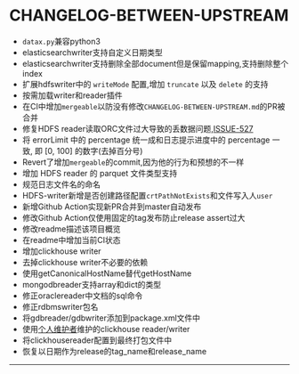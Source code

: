 # CHANGELOG-BETWEEN-UPSTREAM

* `datax.py`兼容python3
* elasticsearchwriter支持自定义日期类型
* elasticsearchwriter支持删除全部document但是保留mapping,支持删除整个index
* 扩展hdfswriter中的 `writeMode` 配置,增加 `truncate` 以及 `delete` 的支持
* 按需加载writer和reader插件
* 在CI中增加`mergeable`以防没有修改`CHANGELOG-BETWEEN-UPSTREAM.md`的PR被合并
* 修复HDFS reader读取ORC文件过大导致的丢数据问题,[ISSUE-527][1]
* 将 errorLimit 中的 percentage 统一成和日志提示进度中的 percentage 一致, 即 [0, 100] 的数字(去掉百分号)
* Revert了增加`mergeable`的commit,因为他的行为和预想的不一样
* 增加 HDFS reader 的 parquet 文件类型支持
* 规范日志文件名的命名
* HDFS-writer新增是否创建路径配置`crtPathNotExists`和文件写入人`user`
* 新增Github Action实现新PR合并到master自动发布
* 修改Github Action仅使用固定的tag发布防止release assert过大
* 修改readme描述该项目概览
* 在readme中增加当前CI状态
* 增加clickhouse writer
* 去掉clickhouse writer不必要的依赖
* 使用getCanonicalHostName替代getHostName
* mongodbreader支持array和dict的类型
* 修正oraclereader中文档的sql命令
* 修正rdbmswriter包名
* 将gdbreader/gdbwriter添加到package.xml文件中
* 使用[个人维护者][2]维护的clickhouse reader/writer
* 将clickhousereader配置到最终打包文件中
* 恢复以日期作为release的tag_name和release_name

---

[1]: https://github.com/alibaba/DataX/issues/527
[2]: https://github.com/kuangye098/DataX/commit/8003d4ecc115e00d3d6e9dc40e08c72a24d6b119
